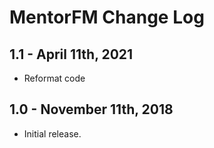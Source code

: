 MentorFM Change Log
======================

1.1 - April 11th, 2021
----------------------

 * Reformat code

1.0 - November 11th, 2018
-------------------------

  * Initial release.
